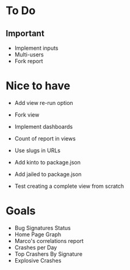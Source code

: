 # To Do

## Important

- Implement inputs
- Multi-users
- Fork report

# Nice to have

- Add view re-run option
- Fork view
- Implement dashboards
- Count of report in views
- Use slugs in URLs
- Add kinto to package.json
- Add jailed to package.json

- Test creating a complete view from scratch

# Goals

- Bug Signatures Status
- Home Page Graph
- Marco's correlations report
- Crashes per Day
- Top Crashers By Signature
- Explosive Crashes
